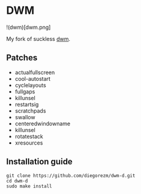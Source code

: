 #      DWM

!(dwm)[dwm.png]

My fork of suckless [dwm](https://dwm.suckless.org/).


##      Patches
- actualfullscreen
- cool-autostart
- cyclelayouts
- fullgaps
- killunsel
- restartsig
- scratchpads
- swallow
- centeredwindowname
- killunsel
- rotatestack
- xresources

##      Installation guide
```
git clone https://github.com/diegorezm/dwm-d.git
cd dwm-d
sudo make install
```

